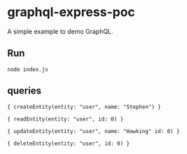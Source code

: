 # graphql-express-poc
A simple example to demo GraphQL.

## Run

`node index.js`

## queries

`{ createEntity(entity: "user", name: "Stephen") }`

`{ readEntity(entity: "user", id: 0) }`

`{ updateEntity(entity: "user", name: "Hawking" id: 0) }`

`{ deleteEntity(entity: "user", id: 0) }`

